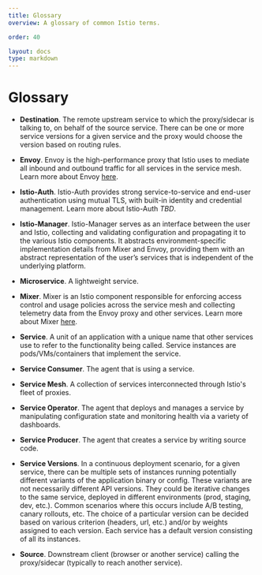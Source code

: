 ```yaml
---
title: Glossary
overview: A glossary of common Istio terms.

order: 40

layout: docs
type: markdown
---
```


<!-- Ideas for words to add to the glossary

Service instance

RouteRule - destination, MatchCondition, 0..N DestinationWeights, precedence

ProxyMeshConfig -- nothing

Load balancing policy -- ROUND_ROBIN|LEAST_CONN|RANDOM|Any

Circuit breaker policy -- Currently a bunch of threshold parameters, with a work item to support all Envoy capabilities

Timeout policy -- seconds (a double), plus a feature to let downstream service specify via a header (!?!), plus "custom"

Retry policy -- # of attempts, plus a feature to let downstream service specify via a header (!?!), plus "custom"

L7 fault injection policy -- Delay fault, Abort fault, plus some tags to trigger them on specific header patterns

L4 fault injection policy -- bandwidth Throttle, TCP terminate connection

MatchCondition -- source, (source) tags, TCP L4MatchAttributes, UDP L4MatchAttributes, "Set of HTTP match conditions"

DestinationWeight -- fully-qualified destination, tags, and weight (the sum of weights "across destination" should add up to 100). (Or do we mean RFC 2119 style "SHOULD" for "should)?

L4MatchAttributes just 0..N source and destination subnet strings, of the forms a.b.c.d and a.b.c.d/xx

HTTP match conditions -- This seems to be HTTP and gRPC headers ... the examples given are "uri", "scheme", "authority", and we
match them case-insensitive, and using exact|prefix|regexp format

Delay fault -- fixed or exponential delay. Fixed has a duration plus a % of requests to delay. Exponential has a "mean" (that I don't understand)

Abort fault -- A type plus % of requests to abort. The types are only HTTP, HTTP/2, gRPC. No TCP resets or TLS (?!?)

Upstream

CDS Cluster Discovery Service -- See https://lyft.github.io/envoy/docs/configuration/cluster_manager/cds.html?highlight=cds#cluster-discovery-service

SDS Service Discovery Service -- See https://lyft.github.io/envoy/docs/intro/arch_overview/service_discovery.html#arch-overview-service-discovery-sds

RDS Route Discovery Service -- See https://lyft.github.io/envoy/docs/configuration/http_conn_man/rds.html#route-discovery-service

-->

# Glossary

- **Destination**.
The remote upstream service to which the proxy/sidecar is
talking to, on behalf of the source service. There can be one or more
service versions for a given service and
the proxy would choose the version based on routing rules.

- **Envoy**.
Envoy is the high-performance proxy that Istio uses to mediate all inbound and outbound traffic for all services in the service mesh. 
Learn more about Envoy [here](https://lyft.github.io/envoy/).

- **Istio-Auth**.
Istio-Auth provides strong service-to-service and end-user authentication using mutual TLS, with built-in identity and
credential management. Learn more about Istio-Auth *TBD*.
                    
- **Istio-Manager**.
Istio-Manager serves as an interface between the user and Istio, collecting and validating configuration and propagating it to the
various Istio components. It abstracts environment-specific implementation details from Mixer and Envoy, providing them with an
abstract representation of the user’s services 
that is independent of the underlying platform.
                    
- **Microservice**.
A lightweight service.
                    
- **Mixer**.
Mixer is an Istio component responsible for enforcing access control and usage policies across the service mesh and collecting telemetry data
from the Envoy proxy and other services. Learn more about Mixer [here](/docs/concepts/policy-and-control/mixer.html).

- **Service**.
A unit of an application with a unique name that other services
use to refer to the functionality being called. Service instances are
pods/VMs/containers that implement the service.

- **Service Consumer**.
The agent that is using a service.

- **Service Mesh**.
A collection of services interconnected through Istio's fleet of proxies.

- **Service Operator**.
The agent that deploys and manages a service by manipulating configuration state and
monitoring health via a variety of dashboards.

- **Service Producer**.
The agent that creates a service by writing source code.

- **Service Versions**.
In a continuous deployment scenario, for a given service,
there can be multiple sets of instances running potentially different
variants of the application binary or config. These variants are not necessarily
different API versions. They could be iterative changes to the same service,
deployed in different environments (prod, staging, dev, etc.). Common
scenarios where this occurs include A/B testing, canary rollouts, etc. The
choice of a particular version can be decided based on various criterion
(headers, url, etc.) and/or by weights assigned to each version.  Each
service has a default version consisting of all its instances.

- **Source**.
Downstream client (browser or another service) calling the
proxy/sidecar (typically to reach another service).
